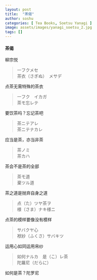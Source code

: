 ```yaml
---
layout: post
title:  "茶偈"
author: soshu
categories: [ Tea Books, Soetsu Yanagi ]
image: assets/images/yanagi_soetsu_2.jpg
tags: []
---
```


#### 茶偈

柳宗悦

> 一フクメセ  
茶衣（さぎぬ）　メサデ

点茶无需特殊的茶衣

> 一フク　イカガ  
茶モ忘レテ

要饮茶吗？忘记茶吧

> 茶ニテアレ  
茶ニテナカレ

应当是茶，亦当非茶

> 茶ノミ  
茶カハ

茶会不是茶的全部

> 茶モ道  
棄ツル道

茶之道是抛弃自身之道

> 点（た）ツヤ茶ヲ  
様（さま）ナキ様ニ

点茶的模样要像没有模样


> サバクヤ心  
袱紗（ふくさ）サバキツ

运用心如同运用帛纱

> 如何ナルカ　是（こ）レ茶  
陀羅尼（だらに）

如何是茶？陀罗尼
